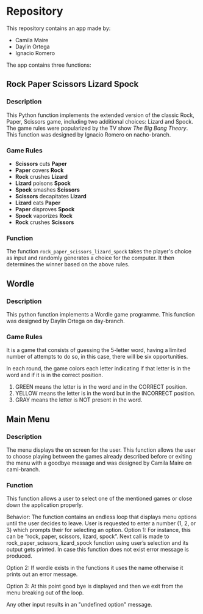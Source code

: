 # Repository
This repository contains an app made by:
- Camila Maire
- Daylin Ortega
- Ignacio Romero

The app contains three functions:

## Rock Paper Scissors Lizard Spock

### Description
This Python function implements the extended version of the classic Rock, Paper, Scissors game, including two additional choices: Lizard and Spock. The game rules were popularized by the TV show *The Big Bang Theory*. This function was designed by Ignacio Romero on nacho-branch.

### Game Rules
- **Scissors** cuts **Paper**
- **Paper** covers **Rock**
- **Rock** crushes **Lizard**
- **Lizard** poisons **Spock**
- **Spock** smashes **Scissors**
- **Scissors** decapitates **Lizard**
- **Lizard** eats **Paper**
- **Paper** disproves **Spock**
- **Spock** vaporizes **Rock**
- **Rock** crushes **Scissors**

### Function
The function `rock_paper_scissors_lizard_spock` takes the player's choice as input and randomly generates a choice for the computer. It then determines the winner based on the above rules.

## Wordle

### Description
This python function implements a Wordle game programme. This function was designed by Daylin Ortega on day-branch.

### Game Rules

It is a game that consists of guessing the 5-letter word, having a limited
number of attempts to do so, in this case, there will be six opportunities.

In each round, the game colors each letter indicating if that letter is
in the word and if it is in the correct position.

1. GREEN means the letter is in the word and in the CORRECT position.
2. YELLOW means the letter is in the word but in the INCORRECT position.
3. GRAY means the letter is NOT present in the word.

## Main Menu

### Description
The menu displays the on screen for the user.
This function allows the user to choose playing between the games already described before or exiting the menu with a goodbye message and was designed by Camila Maire on cami-branch.

### Function
This function allows a user to select one of the mentioned games or close down the application properly.

Behavior:
The function contains an endless loop that displays menu options until the user decides to leave.
User is requested to enter a number (1, 2, or 3) which prompts their for selecting an option.
  Option 1: For instance, this can be “rock, paper, scissors, lizard, spock”. Next call is made to rock_paper_scissors_lizard_spock function using user’s selection and its output gets printed. In case this function does not exist error message is produced.
    
  Option 2: If wordle exists in the functions it uses the name otherwise it prints out an error message.
    
  Option 3: At this point good bye is displayed and then we exit from the menu breaking out of the loop.
    
  Any other input results in an "undefined option" message.

